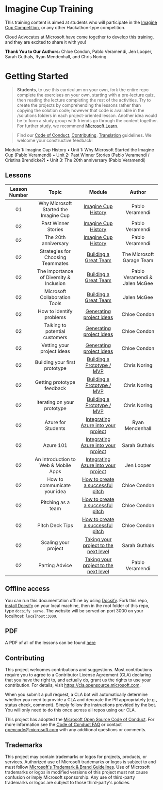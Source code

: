 # Imagine Cup Training

This training content is aimed at students who will participate in the [Imagine Cup Competition](https://imaginecup.microsoft.com/en-us/Events), or any other Hackathon-type competition. 

Cloud Advocates at Microsoft have come together to develop this training, and they are excited to share it with you!

**Thank You to Our Authors:** Chloe Condon, Pablo Veramendi, Jen Looper, Sarah Guthals, Ryan Mendenhall, and Chris Noring. 

# Getting Started

> **Students**, to use this curriculum on your own, fork the entire repo  complete the exercises on your own, starting with a pre-lecture quiz, then reading the lecture  completing the rest of the activities. Try to create the projects by comprehending the lessons rather than copying the solution code; however that code is available in the /solutions folders in each project-oriented lesson. Another idea would be to form a study group with friends  go through the content together. For further study, we recommend [Microsoft Learn](https://docs.microsoft.com/en-us/users/jenlooper-2911/collections/qprpajyoy3x0g7?WT.mc_id=academic-40229-cxa).

<!--[![Promo video](screenshot.png)]( "Promo video")

> 🎥 Click the image above for a video about the project  the folks who created it!-->

> Find our [Code of Conduct](CODE_OF_CONDUCT.md), [Contributing](CONTRIBUTING.md),  [Translation](TRANSLATIONS.md) guidelines. We welcome your constructive feedback!
>

Module 1: Imagine Cup History
•	Unit 1: Why Microsoft Started the Imagine Cup (Pablo Veramendi)
•	Unit 2: Past Winner Stories (Pablo Veramendi / Cristina Brendicke?) 
•	Unit 3: The 20th anniversary (Pablo Veramendi)

## Lessons

| Lesson Number | Topic | Module | Author |
| :-----------: | :---: | :----: | :----: | 
| 01 | Why Microsoft Started the Imagine Cup | [Imagine Cup History](1-Introduction/README.md) | Pablo Veramendi |
| 02 | Past Winner Stories | [Imagine Cup History](1-Introduction/README.md) | Pablo Veramendi |
| 02 | The 20th anniversary | [Imagine Cup History](1-Introduction/README.md) | Pablo Veramendi |
| 02 | Strategies for Choosing Teammates | [Building a Great Team](1-Introduction/README.md) | The Microsoft Garage Team|
| 02 | The importance of Diversity & Inclusion  | [Building a Great Team](1-Introduction/README.md) | Pablo Veramendi & Jalen McGee |
| 02 | Microsoft Collaboration Tools | [Building a Great Team](1-Introduction/README.md) | Jalen McGee |
| 02 | How to identify problems | [Generating project ideas](1-Introduction/README.md) | Chloe Condon |
| 02 | Talking to potential customers  | [Generating project ideas](1-Introduction/README.md) | Chloe Condon |
| 02 | Vetting your project ideas | [Generating project ideas](1-Introduction/README.md) | Chloe Condon |
| 02 | Building your first prototype  | [Building a Prototype / MVP](1-Introduction/README.md) | Chris Noring |
| 02 | Getting prototype feedback | [Building a Prototype / MVP](1-Introduction/README.md) | Chris Noring |
| 02 | Iterating on your prototype  | [Building a Prototype / MVP](1-Introduction/README.md) | Chris Noring |
| 02 | Azure for Students | [Integrating Azure into your project](1-Introduction/README.md) | Ryan Mendenhall |
| 02 | Azure 101 | [Integrating Azure into your project](1-Introduction/README.md) | Sarah Guthals |
| 02 | An Introduction to Web & Mobile Apps | [Integrating Azure into your project](1-Introduction/README.md) | Jen Looper |
| 02 | How to communicate your idea | [How to create a successful pitch](1-Introduction/README.md) | Chloe Condon |
| 02 | Pitching as a team | [How to create a successful pitch](1-Introduction/README.md) | Chloe Condon |
| 02 | Pitch Deck Tips  | [How to create a successful pitch](1-Introduction/README.md) | Chloe Condon |
| 02 | Scaling your project | [Taking your project to the next level](1-Introduction/README.md) | Sarah Guthals |
| 02 | Parting Advice | [Taking your project to the next level](1-Introduction/README.md) | Pablo Veramendi |

## Offline access

You can run this documentation offline by using [Docsify](https://docsify.js.org/#/). Fork this repo, [install Docsify](https://docsify.js.org/#/quickstart) on your local machine,  then in the root folder of this repo, type `docsify serve`. The website will be served on port 3000 on your localhost: `localhost:3000`.

## PDF

A PDF of all of the lessons can be found [here](pdf/readme.pdf)

## Contributing

This project welcomes contributions and suggestions.  Most contributions require you to agree to a
Contributor License Agreement (CLA) declaring that you have the right to, and actually do, grant us
the rights to use your contribution. For details, visit https://cla.opensource.microsoft.com.

When you submit a pull request, a CLA bot will automatically determine whether you need to provide
a CLA and decorate the PR appropriately (e.g., status check, comment). Simply follow the instructions
provided by the bot. You will only need to do this once across all repos using our CLA.

This project has adopted the [Microsoft Open Source Code of Conduct](https://opensource.microsoft.com/codeofconduct/).
For more information see the [Code of Conduct FAQ](https://opensource.microsoft.com/codeofconduct/faq/) or
contact [opencode@microsoft.com](mailto:opencode@microsoft.com) with any additional questions or comments.

## Trademarks

This project may contain trademarks or logos for projects, products, or services. Authorized use of Microsoft 
trademarks or logos is subject to and must follow 
[Microsoft's Trademark & Brand Guidelines](https://www.microsoft.com/en-us/legal/intellectualproperty/trademarks/usage/general).
Use of Microsoft trademarks or logos in modified versions of this project must not cause confusion or imply Microsoft sponsorship.
Any use of third-party trademarks or logos are subject to those third-party's policies.
